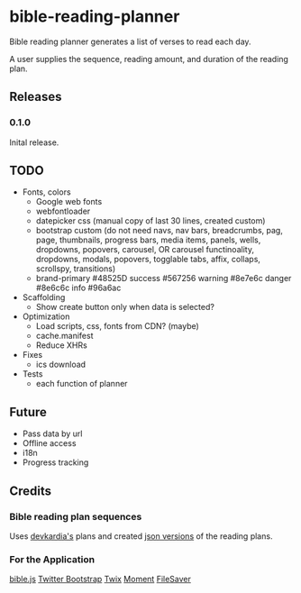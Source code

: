 bible-reading-planner
=====================

Bible reading planner generates a list of verses to read each day.

A user supplies the sequence, reading amount, and duration of the reading plan.

## Releases

### 0.1.0 
Inital release.

## TODO
- Fonts, colors
	- Google web fonts
	- webfontloader
	- datepicker css (manual copy of last 30 lines, created custom)
	- bootstrap custom (do not need navs, nav bars, breadcrumbs, pag, page, thumbnails, progress bars, media items, panels, wells, dropdowns, popovers, carousel, OR carousel functinoality, dropdowns, modals, popovers, togglable tabs, affix, collaps, scrollspy, transitions)
	- brand-primary #48525D success #567256  warning #8e7e6c  danger #8e6c6c  info #96a6ac
- Scaffolding
	- Show create button only when data is selected?
- Optimization
	- Load scripts, css, fonts from CDN? (maybe)
	- cache.manifest 
	- Reduce XHRs
- Fixes
	- ics download
- Tests
	- each function of planner

## Future

- Pass data by url
- Offline access
- i18n
- Progress tracking

## Credits

### Bible reading plan sequences
Uses [devkardia's](https://github.com/devkardia/bibleplan/tree/master/readingplans) plans and created [json versions](https://github.com/khornberg/readingplans/) of the reading plans.

### For the Application
[bible.js](https://github.com/johndyer/bibly)
[Twitter Bootstrap](http://getbootstrap.com)
[Twix](http://icambron.github.io/twix.js/)
[Moment](http://momentjs.com)
[FileSaver](http://eligrey.com/blog/post/saving-generated-files-on-the-client-side)
